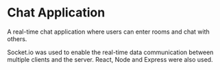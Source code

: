 # Chat Application
A real-time chat application where users can enter rooms and chat with others.

Socket.io was used to enable the real-time data communication between multiple clients and the server. React, Node and Express were also used.
